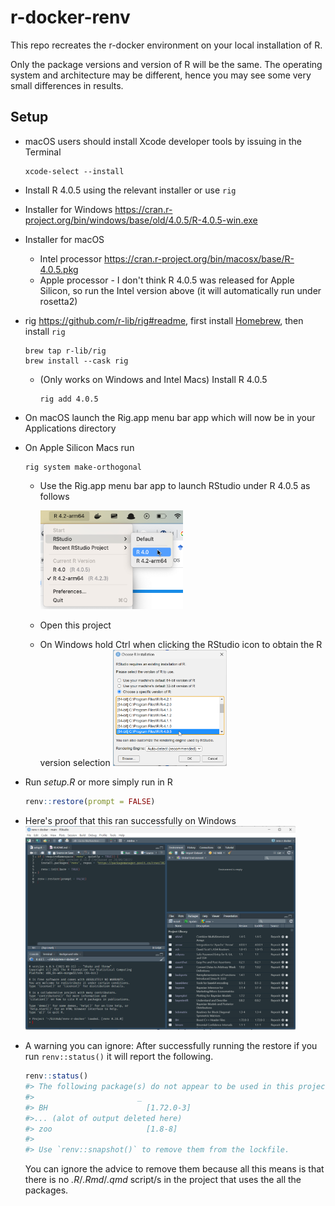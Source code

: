 # r-docker-renv
 
This repo recreates the r-docker environment on your local installation of R.

Only the package versions and version of R will be the same. The operating system and architecture may be different, hence you may see some very small differences in results.

## Setup

* macOS users should install Xcode developer tools by issuing in the Terminal
  ```
  xcode-select --install
  ```
* Install R 4.0.5 using the relevant installer or use `rig`
* Installer for Windows <https://cran.r-project.org/bin/windows/base/old/4.0.5/R-4.0.5-win.exe>
* Installer for macOS
  * Intel processor <https://cran.r-project.org/bin/macosx/base/R-4.0.5.pkg>
  * Apple processor - I don't think R 4.0.5 was released for Apple Silicon, so run the Intel version above (it will automatically run under rosetta2)
* rig <https://github.com/r-lib/rig#readme>, first install [Homebrew](https://brew.sh/), then install `rig`
  ```
  brew tap r-lib/rig
  brew install --cask rig
  ```
  * (Only works on Windows and Intel Macs) Install R 4.0.5
    ```
    rig add 4.0.5
    ```

* On macOS launch the Rig.app menu bar app which will now be in your Applications directory
* On Apple Silicon Macs run
  ```
  rig system make-orthogonal
  ```
  * Use the Rig.app menu bar app to launch RStudio under R 4.0.5 as follows

    <img src="img/rig-example.png" width=50%>
  * Open this project
  * On Windows hold Ctrl when clicking the RStudio icon to obtain the R version selection
    <img src="img/rstudio-windows-control-click-open.png" width=40%>

* Run *setup.R* or more simply run in R
  ```r
  renv::restore(prompt = FALSE)
  ```
* Here's proof that this ran successfully on Windows
  <img src="img/windows-proof.png" width=90%>
* A warning you can ignore: After successfully running the restore if you run `renv::status()` it will report the following.
  ``` r
  renv::status()
  #> The following package(s) do not appear to be used in this project:
  #>                       _
  #> BH                      [1.72.0-3]
  #>... (alot of output deleted here) 
  #> zoo                     [1.8-8]
  #> 
  #> Use `renv::snapshot()` to remove them from the lockfile.
  ```
  You can ignore the advice to remove them because all this means is that there is no *.R*/*.Rmd*/*.qmd* script/s in the project that uses the all the packages.
